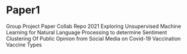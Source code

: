 # Paper1
Group Project Paper Collab Repo 2021
Exploring Unsupervised Machine Learning for Natural Language Processing to determine Sentiment Clustering Of Public Opinion from Social Media on Covid-19 Vaccination Vaccine Types
